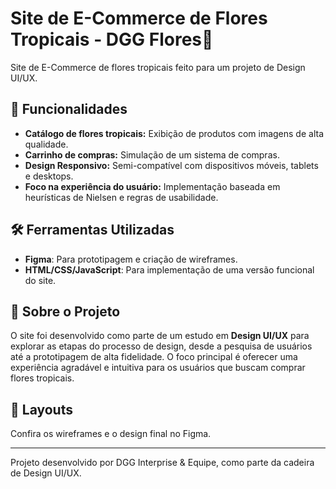 # Site de E-Commerce de Flores Tropicais - DGG Flores🌺

Site de E-Commerce de flores tropicais feito para um projeto de Design UI/UX.  

## 🚀 Funcionalidades
- **Catálogo de flores tropicais:** Exibição de produtos com imagens de alta qualidade.  
- **Carrinho de compras:** Simulação de um sistema de compras.  
- **Design Responsivo:** Semi-compatível com dispositivos móveis, tablets e desktops.  
- **Foco na experiência do usuário:** Implementação baseada em heurísticas de Nielsen e regras de usabilidade.

## 🛠️ Ferramentas Utilizadas
- **Figma**: Para prototipagem e criação de wireframes.  
- **HTML/CSS/JavaScript**: Para implementação de uma versão funcional do site.  

## 📌 Sobre o Projeto
O site foi desenvolvido como parte de um estudo em **Design UI/UX** para explorar as etapas do processo de design, desde a pesquisa de usuários até a prototipagem de alta fidelidade. O foco principal é oferecer uma experiência agradável e intuitiva para os usuários que buscam comprar flores tropicais.

## 🎨 Layouts
Confira os wireframes e o design final no Figma.

---

Projeto desenvolvido por DGG Interprise & Equipe, como parte da cadeira de Design UI/UX.